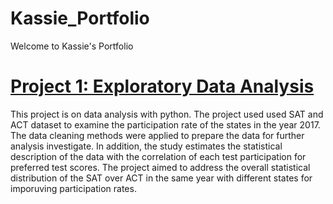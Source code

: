 # Kassie_Portfolio
Welcome to Kassie's Portfolio
# [Project 1: Exploratory Data Analysis](https://github.com/betsega/Data_Science_with_Python_Projects)

This project is on data analysis with python. The project used used SAT and ACT dataset to examine the participation rate of the states in the year 2017.
The data cleaning methods were applied to prepare the data for further analysis investigate. 
In addition, the study estimates the statistical description of the data with the correlation of each test participation for preferred test scores.
The project aimed to address the overall statistical distribution of the SAT over ACT in the same year with different states for imporuving participation rates.
